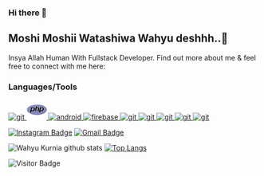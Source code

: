 ### Hi there 👋

## Moshi Moshii Watashiwa Wahyu deshhh..👋

Insya Allah Human With Fullstack Developer. Find out more about me & feel free to connect with me here:

<h3 align="left">Languages/Tools</h3>
<p align="left"> 
  <a href="https://kotlinlang.org/" target="_blank"> <img src="https://www.vectorlogo.zone/logos/kotlinlang/kotlinlang-icon.svg" alt="git" width="40" height="40"/>
    <a href="https://www.php.net" target="_blank"> <img src="https://raw.githubusercontent.com/github/explore/80688e429a7d4ef2fca1e82350fe8e3517d3494d/topics/php/php.png" alt="php" width="40" height="40"/> </a>
    <a href="https://developer.android.com" target="_blank"> <img src="https://www.vectorlogo.zone/logos/android/android-icon.svg" alt="android" width="40" height="40"/> </a> 
    <a href="https://firebase.google.com/" target="_blank"> <img src="https://www.vectorlogo.zone/logos/firebase/firebase-icon.svg" alt="firebase" width="40" height="40"/> </a>
  <a href="https://www.mysql.com/" target="_blank"> <img src="https://www.vectorlogo.zone/logos/mysql/mysql-ar21.svg" alt="git" width="40" height="40"/> </a> 
  <a href="https://reactjs.org/" target="_blank"> <img src="https://www.vectorlogo.zone/logos/reactjs/reactjs-icon.svg" alt="git" width="40" height="40"/> </a>
  <a href="https://expressjs.com/" target="_blank"> <img src="https://www.vectorlogo.zone/logos/expressjs/expressjs-icon.svg" alt="git" width="40" height="40"/> </a>
  <a href="https://nodejs.org/docs/latest-v13.x/api/documentation.html" target="_blank"> <img src="https://www.vectorlogo.zone/logos/nodejs/nodejs-icon.svg" alt="git" width="40" height="40"/>
  <a href="https://www.mongodb.com/" target="_blank"> <img src="https://www.vectorlogo.zone/logos/mongodb/mongodb-icon.svg" alt="git" width="40" height="40"/>
  </a>
  
</p>

[![Instagram Badge](https://img.shields.io/badge/-_wahyukurnia-ff69b4?style=flat-square&logo=instagram&logoColor=white&link=https://instagram.com/_wahyukurnia/)](https://instagram.com/_wahyukurnia)
[![Gmail Badge](https://img.shields.io/badge/-wahyukurnia321123@gmail.com-c14438?style=flat-square&logo=Gmail&logoColor=blue&link=mailto:wahyukurnia321123@gmail.com)](mailto:wahyukurnia321123@gmail.com)

![Wahyu Kurnia github stats](https://github-readme-stats.vercel.app/api?username=wahyukurniaa&show_icons=true&theme=react) [![Top Langs](https://github-readme-stats.vercel.app/api/top-langs/?username=wahyukurniaa&layout=compact&show_icons=true&theme=react)](https://github.com/wahyukurniaa/github-readme-stats) 

![Visitor Badge](https://visitor-badge.laobi.icu/badge?page_id=wahyukurniaa)
